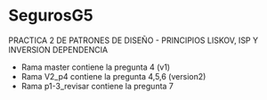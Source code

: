 # SegurosG5
PRACTICA 2 DE PATRONES DE DISEÑO - PRINCIPIOS LISKOV, ISP Y INVERSION DEPENDENCIA
- Rama master contiene la pregunta 4 (v1)
- Rama V2_p4 contiene la pregunta 4,5,6 (version2)
- Rama p1-3_revisar contiene la pregunta 7
